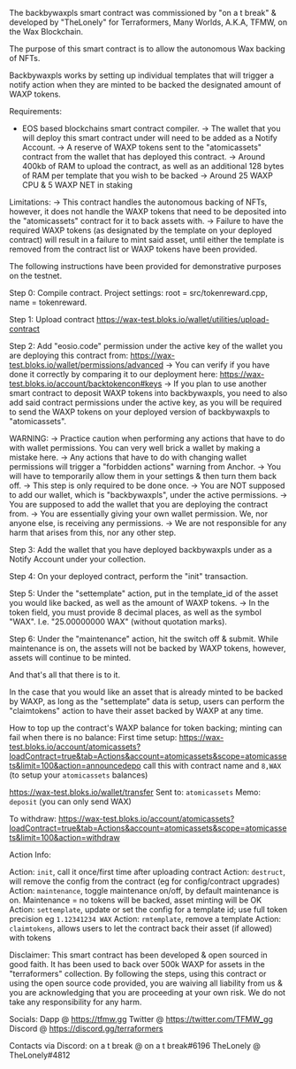 The backbywaxpls smart contract was commissioned by "on a t break" & developed by "TheLonely" for Terraformers, Many Worlds, A.K.A, TFMW, on the Wax Blockchain. 

The purpose of this smart contract is to allow the autonomous Wax backing of NFTs.

Backbywaxpls works by setting up individual templates that will trigger a notify action when they are minted to be backed the designated amount of WAXP tokens.


Requirements:
- EOS based blockchains smart contract compiler.
-> The wallet that you will deploy this smart contract under will need to be added as a Notify Account.
-> A reserve of WAXP tokens sent to the "atomicassets" contract from the wallet that has deployed this contract.
-> Around 400kb of RAM to upload the contract, as well as an additional 128 bytes of RAM per template that you wish to be backed
-> Around 25 WAXP CPU & 5 WAXP NET in staking


Limitations:
-> This contract handles the autonomous backing of NFTs, however, it does not handle the WAXP tokens that need to be deposited into the "atomicassets" contract for it to back assets with.
-> Failure to have the required WAXP tokens (as designated by the template on your deployed contract) will result in a failure to mint said asset, until either the template is removed from the contract list or WAXP tokens have been provided.


The following instructions have been provided for demonstrative purposes on the testnet.


Step 0: Compile contract. Project settings: root = src/tokenreward.cpp, name = tokenreward.

Step 1: Upload contract <https://wax-test.bloks.io/wallet/utilities/upload-contract>

Step 2: Add "eosio.code" permission under the active key of the wallet you are deploying this contract from: <https://wax-test.bloks.io/wallet/permissions/advanced>
-> You can verify if you have done it correctly by comparing it to our deployment here: <https://wax-test.bloks.io/account/backtokencon#keys>
-> If you plan to use another smart contract to deposit WAXP tokens into backbywaxpls, you need to also add said contract permissions under the active key, as you will be required to send the WAXP tokens on your deployed version of backbywaxpls to "atomicassets".


WARNING:
-> Practice caution when performing any actions that have to do with wallet permissions. You can very well brick a wallet by making a mistake here. 
-> Any actions that have to do with changing wallet permissions will trigger a "forbidden actions" warning from Anchor. 
-> You will have to temporarily allow them in your settings & then turn them back off. 
-> This step is only required to be done once.
-> You are NOT supposed to add our wallet, which is "backbywaxpls", under the active permissions. 
-> You are supposed to add the wallet that you are deploying the contract from. 
-> You are essentially giving your own wallet permission. We, nor anyone else, is receiving any permissions.
-> We are not responsible for any harm that arises from this, nor any other step. 


Step 3: Add the wallet that you have deployed backbywaxpls under as a Notify Account under your collection.

Step 4: On your deployed contract, perform the "init" transaction.

Step 5: Under the "settemplate" action, put in the template_id of the asset you would like backed, as well as the amount of WAXP tokens.
-> In the token field, you must provide 8 decimal places, as well as the symbol "WAX". I.e. "25.00000000 WAX" (without quotation marks).

Step 6: Under the "maintenance" action, hit the switch off & submit. While maintenance is on, the assets will not be backed by WAXP tokens, however, assets will continue to be minted.

And that's all that there is to it.

In the case that you would like an asset that is already minted to be backed by WAXP, as long as the "settemplate" data is setup, users can perform the "claimtokens" action to have their asset backed by WAXP at any time.


How to top up the contract's WAXP balance for token backing; minting can fail when there is no balance:
First time setup: <https://wax-test.bloks.io/account/atomicassets?loadContract=true&tab=Actions&account=atomicassets&scope=atomicassets&limit=100&action=announcedepo> call this with contract name and `8,WAX` (to setup your `atomicassets` balances)

<https://wax-test.bloks.io/wallet/transfer> Sent to: `atomicassets` Memo: `deposit` (you can only send WAX)

To withdraw: <https://wax-test.bloks.io/account/atomicassets?loadContract=true&tab=Actions&account=atomicassets&scope=atomicassets&limit=100&action=withdraw>


Action Info:

Action: `init`, call it once/first time after uploading contract
Action: `destruct`, will remove the config from the contract (eg for config/contract upgrades)
Action: `maintenance`, toggle maintenance on/off, by default maintenance is on. Maintenance = no tokens will be backed, asset minting will be OK
Action: `settemplate`, update or set the config for a template id; use full token precision eg `1.12341234 WAX`
Action: `rmtemplate`, remove a template
Action: `claimtokens`, allows users to let the contract back their asset (if allowed) with tokens


Disclaimer: This smart contract has been developed & open sourced in good faith. It has been used to back over 500k WAXP for assets in the "terraformers" collection.
By following the steps, using this contract or using the open source code provided, you are waiving all liability from us & you are acknowledging that you are proceeding at your own risk. We do not take any responsibility for any harm.


Socials:
Dapp @ <https://tfmw.gg>
Twitter @ <https://twitter.com/TFMW_gg>
Discord @ <https://discord.gg/terraformers>


Contacts via Discord:
on a t break @ on a t break#6196
TheLonely @ TheLonely#4812
